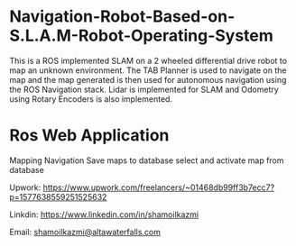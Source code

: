 # Navigation-Robot-Based-on-S.L.A.M-Robot-Operating-System
This is a ROS implemented SLAM on a 2 wheeled differential drive robot to map an unknown environment. The TAB Planner is used to navigate on the map and the map generated is then used for autonomous navigation using the ROS Navigation stack. Lidar is implemented for SLAM and Odometry using Rotary Encoders is also implemented.
# Ros Web Application 
Mapping Navigation
Save maps to database
select and activate map from database 

Upwork: https://www.upwork.com/freelancers/~01468db99ff3b7ecc7?p=1577638559251525632

Linkdin: https://www.linkedin.com/in/shamoilkazmi

Email: shamoilkazmi@altawaterfalls.com
